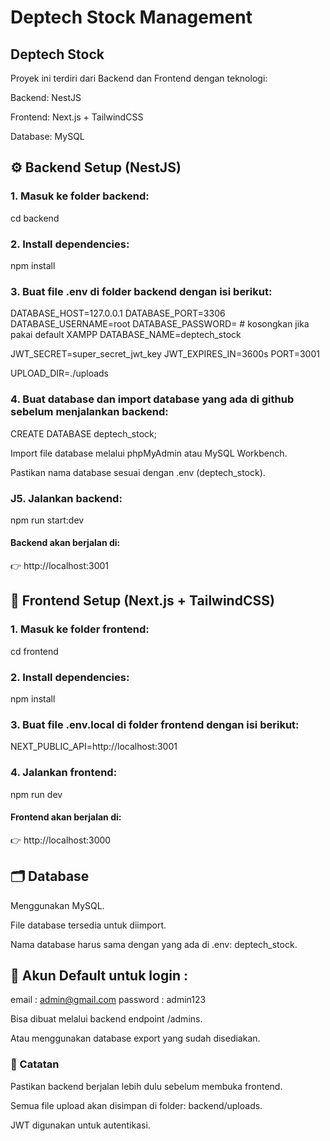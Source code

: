 # Deptech Stock Management

## Deptech Stock

Proyek ini terdiri dari Backend dan Frontend dengan teknologi:

Backend: NestJS

Frontend: Next.js + TailwindCSS

Database: MySQL

## ⚙️ Backend Setup (NestJS)

### 1. Masuk ke folder backend:

cd backend


### 2. Install dependencies:

npm install


### 3. Buat file .env di folder backend dengan isi berikut:

DATABASE_HOST=127.0.0.1
DATABASE_PORT=3306
DATABASE_USERNAME=root
DATABASE_PASSWORD=   # kosongkan jika pakai default XAMPP
DATABASE_NAME=deptech_stock

JWT_SECRET=super_secret_jwt_key
JWT_EXPIRES_IN=3600s
PORT=3001

UPLOAD_DIR=./uploads


### 4. Buat database dan import database yang ada di github sebelum menjalankan backend:

CREATE DATABASE deptech_stock;


Import file database melalui phpMyAdmin atau MySQL Workbench.

Pastikan nama database sesuai dengan .env (deptech_stock).

### J5. Jalankan backend:

npm run start:dev


#### Backend akan berjalan di:
👉 http://localhost:3001

## 🎨 Frontend Setup (Next.js + TailwindCSS)

### 1. Masuk ke folder frontend:

cd frontend


### 2. Install dependencies:

npm install


### 3. Buat file .env.local di folder frontend dengan isi berikut:

NEXT_PUBLIC_API=http://localhost:3001


### 4. Jalankan frontend:

npm run dev


#### Frontend akan berjalan di:
👉 http://localhost:3000

## 🗂️ Database

Menggunakan MySQL.

File database tersedia untuk diimport.

Nama database harus sama dengan yang ada di .env: deptech_stock.

## 👤 Akun Default untuk login :
email : admin@gmail.com
password : admin123

Bisa dibuat melalui backend endpoint /admins.

Atau menggunakan database export yang sudah disediakan.

### 📌 Catatan

Pastikan backend berjalan lebih dulu sebelum membuka frontend.

Semua file upload akan disimpan di folder: backend/uploads.

JWT digunakan untuk autentikasi.
